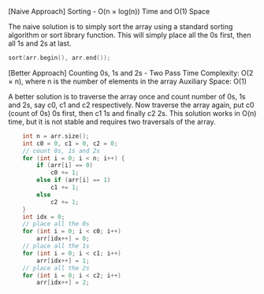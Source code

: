 <p>[Naive Approach] Sorting - O(n × log(n)) Time and O(1) Space

The naive solution is to simply sort the array using a standard sorting algorithm or sort library function. This will simply place all the 0s first, then all 1s and 2s at last.</p>

```cpp
sort(arr.begin(), arr.end());
```

<p>[Better Approach] Counting 0s, 1s and 2s - Two Pass
Time Complexity: O(2 × n), where n is the number of elements in the array
Auxiliary Space: O(1)

A better solution is to traverse the array once and count number of 0s, 1s and 2s, say c0, c1 and c2 respectively. Now traverse the array again, put c0 (count of 0s) 0s first, then c1 1s and finally c2 2s. This solution works in O(n) time, but it is not stable and requires two traversals of the array.</p>

```cpp
    int n = arr.size();
    int c0 = 0, c1 = 0, c2 = 0;
    // count 0s, 1s and 2s
    for (int i = 0; i < n; i++) {
        if (arr[i] == 0)
            c0 += 1;
        else if (arr[i] == 1)
            c1 += 1;
        else
            c2 += 1;
    }
    int idx = 0;
    // place all the 0s
    for (int i = 0; i < c0; i++)
        arr[idx++] = 0;
    // place all the 1s
    for (int i = 0; i < c1; i++)
        arr[idx++] = 1;
    // place all the 2s
    for (int i = 0; i < c2; i++)
        arr[idx++] = 2;
